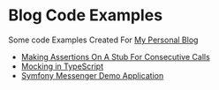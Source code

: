 # Blog Code Examples

Some code Examples Created For [My Personal Blog](https://medium.com/@ibrahimgunduz34)

* [Making Assertions On A Stub For Consecutive Calls](/assertions-for-consecutive-calls/)
* [Mocking in TypeScript](/mocking-in-typescript-demo/)
* [Symfony Messenger Demo Application](/symfony-messenger-demo/)